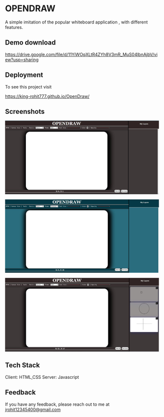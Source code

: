 # OPENDRAW
                         
A simple imitation of the popular whiteboard application , with different features.

## Demo download
          
https://drive.google.com/file/d/11YiWOqXLtR4ZYh8V3mR_MuS04lbnAjbV/view?usp=sharing
       
## Deployment                     
          
To see this project visit
              
https://king-rohit777.github.io/OpenDraw/      
       
## Screenshots

![App Screenshot](https://github.com/king-rohit777/OpenDraw/blob/main/images/1.JPG)

![App Screenshot](https://github.com/king-rohit777/OpenDraw/blob/main/images/2.JPG)

![App Screenshot](https://github.com/king-rohit777/OpenDraw/blob/main/images/3.JPG)


## Tech Stack

Client: HTML,CSS
Server: Javascript

## Feedback

If you have any feedback, please reach out to me at jrohit12345400@gmail.com
